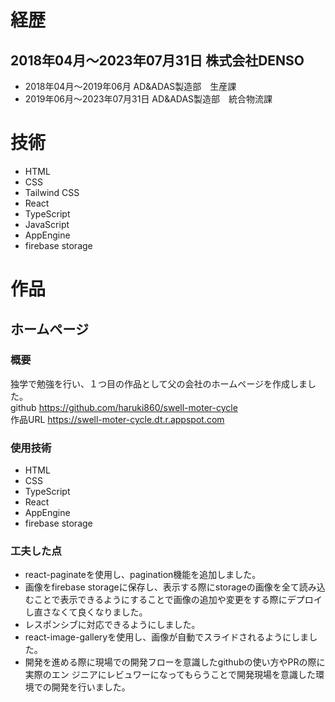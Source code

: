 # 経歴
## 2018年04月〜2023年07月31日    株式会社DENSO
- 2018年04月〜2019年06月    AD&ADAS製造部　生産課
- 2019年06月〜2023年07月31日    AD&ADAS製造部　統合物流課

# 技術
- HTML
- CSS
- Tailwind CSS
- React
- TypeScript
- JavaScript
- AppEngine
- firebase storage

# 作品
## ホームページ
### 概要
独学で勉強を行い、１つ目の作品として父の会社のホームページを作成しました。  
github https://github.com/haruki860/swell-moter-cycle  
作品URL  https://swell-moter-cycle.dt.r.appspot.com

### 使用技術
- HTML
- CSS
- TypeScript
- React
- AppEngine
- firebase storage

### 工夫した点
- react-paginateを使用し、pagination機能を追加しました。
- 画像をfirebase storageに保存し、表示する際にstorageの画像を全て読み込むことで表示できるようにすることで画像の追加や変更をする際にデプロイし直さなくて良くなりました。
- レスポンシブに対応できるようにしました。
- react-image-galleryを使用し、画像が自動でスライドされるようにしました。
- 開発を進める際に現場での開発フローを意識したgithubの使い方やPRの際に実際のエン
ジニアにレビュワーになってもらうことで開発現場を意識した環境での開発を行いました。